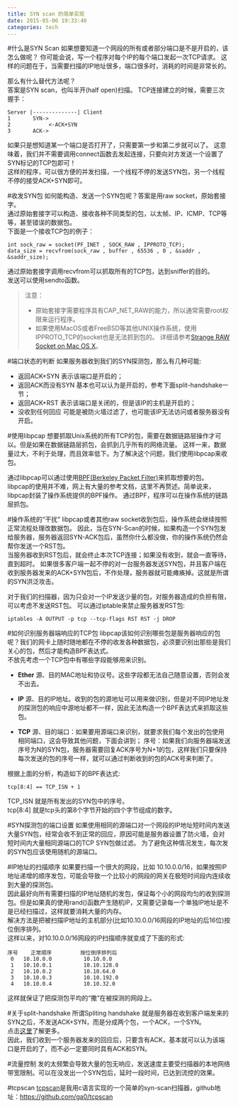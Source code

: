 ```yaml
---
title: SYN scan 的简单实现
date: 2015-05-06 19:33:40
categories: tech
---
```


#什么是SYN Scan
如果想要知道一个网段的所有或者部分端口是不是开启的，该怎么做呢？
你可能会说，写一个程序对每个IP的每个端口发起一次TCP请求。
这样的问题在于，当需要扫描的IP地址很多，端口很多时，消耗的时间是非常长的。  
  
那么有什么替代方法呢？  
答案是SYN scan，也叫半开(half open)扫描。
TCP连接建立的时候，需要三次握手：  

    Server |--------------| Client  
    1       SYN->  
    2            <-ACK+SYN
    3       ACK->

如果只是想知道某一个端口是否打开了，只需要第一步和第二步就可以了。
这意味着，我们并不需要调用connect函数去发起连接，只要向对方发送一个设置了SYN标记的TCP包即可！  
这样的程序，可以很方便的并发扫描，一个线程不停的发送SYN包，另一个线程不停的接受ACK+SYN即可。

#收发SYN包
如何能构造、发送一个SYN包呢？答案是用raw socket，原始套接字。  
通过原始套接字可以构造、接收各种不同类型的包，以太帧、IP、ICMP、TCP等等，甚至错误的数据包。  
下面是一个接收TCP包的例子：

    int sock_raw = socket(PF_INET , SOCK_RAW , IPPROTO_TCP);
    data_size = recvfrom(sock_raw , buffer , 65536 , 0 , &saddr , &saddr_size);

通过原始套接字调用recvfrom可以抓取所有的TCP包，达到sniffer的目的。  
发送可以使用sendto函数。

>注意：  
>*    原始套接字需要程序具有CAP\_NET\_RAW的能力，所以通常需要root权限来运行程序。  
>*    如果使用MacOS或者FreeBSD等其他UNIX操作系统，使用IPPROTO_TCP的socket也是无法抓到包的。
>     详细请参考[Strange RAW Socket on Mac OS X](http://stackoverflow.com/questions/6878603/strange-raw-socket-on-mac-os-x)。

#端口状态的判断
如果服务器收到我们的SYN探测包，那么有几种可能:

* 返回ACK+SYN 表示该端口是开启的；
* 返回ACK而没有SYN 基本也可以认为是开启的，参考下面split-handshake一节；
* 返回ACK+RST 表示该端口是关闭的，但是该IP的主机是开启的；
* 没收到任何回应 可能是被防火墙过滤了，也可能该IP无法访问或者服务器没有开启。


#使用libpcap
想要抓取Unix系统的所有TCP的包，需要在数据链路层操作才可以。但是如果在数据链路层抓包，会抓到几乎所有的网络流量。
这样一来，数据量过大，不利于处理，而且效率低下。为了解决这个问题，我们使用libpcap来收包。  

通过libpcap可以通过使用[BPF(Berkeley Packet Filter)](http://en.wikipedia.org/wiki/Berkeley_Packet_Filter)来抓取想要的包。
libpcap的使用并不难，网上有大量的参考文档，这里不再赘述。简单说来，libpcap封装了操作系统提供的BPF操作。
通过BPF，程序可以在操作系统的链路层抓包。

#操作系统的“干扰”
libpcap或者其他raw socket收到包后，操作系统会继续按照正常流程处理改数据包。
因此，当在SYN-Scan的时候，如果构造一个SYN包发给服务器，服务器返回SYN-ACK包后，虽然你什么都没做，你的操作系统仍然会帮你发送一个RST包。  
当服务器收到RST包后，就会终止本次TCP连接；如果没有收到，就会一直等待，直到超时。
如果很多客户端一起不停的对一台服务器发送SYN包，并且客户端在收到服务器发来的ACK+SYN包后，不作处理，服务器就可能瘫痪掉。这就是所谓的SYN洪泛攻击。  

对于我们的扫描器，因为只会对一个IP发送少量的包，对服务器造成的负担有限，可以考虑不发送RST包。
可以通过iptable来禁止服务器发RST包:  
  
    iptables -A OUTPUT -p tcp --tcp-flags RST RST -j DROP
    
#如何识别服务器端响应的TCP包
libpcap该如何识别哪些包是服务器响应的包呢？我们的网卡上随时随地都在不停的收发各种数据包，必须要识别出那些是我们关心的包，然后才能构造BPF表达式。  
不放先考虑一个TCP包中有哪些字段能够用来识别。

* **Ether** 源、目的MAC地址和协议号。这些字段都无法自己随意设置，否则会发不出去。  

* **IP** 源、目的IP地址。收到的包的源地址可以用来做识别，但是对不同IP地址发的探测包的响应中源地址都不一样，因此无法构造一个BPF表达式来抓取这些包。

* **TCP** 源、目的端口：如果要用源端口来识别，就要求我们每个发出的包使用相同端口，这会导致其他问题，下面会讲到；
序号：如果我们向服务器端发送序号为N的SYN包，服务器需要回复ACK序号为N+1的包，这样我们只要保持每次发送的包的序号一样，就可以通过判断收到的包的ACK号来判断了。

根据上面的分析，构造如下的BPF表达式:
    
    tcp[8:4] == TCP_ISN + 1
    
TCP_ISN 就是所有发出的SYN包中的序号。  
tcp[8:4] 就是tcp头的第8个字节开始的四个字节组成的数字。

#SYN探测包的端口设置
如果使用相同的源端口对一个网段的IP地址短时间内发送大量SYN包，经常会收不到正常的回应，原因可能是服务器设置了防火墙，会对短时间内大量相同源端口的TCP SYN包做过滤。
为了避免这种情况发生，每次发的SYN包应该使用随机的源端口。

#IP地址的扫描顺序
如果要扫描一个很大的网段，比如 10.10.0.0/16，如果按照IP地址递增的顺序发包，可能会导致一个比较小的网段的网关在极短时间段内连续收到大量的探测包。  
因此最好向所有需要扫描的IP地址随机的发包，保证每个小的网段均匀的收到探测包。但是如果真的使用rand()函数产生随机IP，又需要记录每一个单独IP地址是不是已经扫描过，这样就要消耗大量的内存。  
解决方法是把被扫描IP地址的主机部分(比如10.10.0.0/16网段的IP地址的后16位)按位倒序排列。  
这样以来，对10.10.0.0/16网段的IP扫描顺序就变成了下面的形式:  

    序号    正常顺序         按位倒序排列后
     0   10.10.0.0          10.10.0.0
     1   10.10.0.1          10.10.128.0
     2   10.10.0.2          10.10.64.0
     3   10.10.0.3          10.10.192.0
     4   10.10.0.4          10.10.32.0
     
这样就保证了把探测包平均的“撒”在被探测的网段上。
        
#关于split-handshake
所谓Spliting handshake 就是服务器在收到客户端发来的SYN之后，不发送ACK+SYN，而是分成两个包，一个ACK，一个SYN。  
点击[这里](http://nmap.org/misc/split-handshake.pdf)了解更多。  
因此，我们收到一个服务器发来的回应后，只要含有ACK，基本就可以认为该端口是开启的了，而不必一定要同时具有ACK和SYN。

#流量控制
发的太频繁会导致大量的包无响应，发送速度主要受扫描器的本地网络带宽限制。可以在没发出一个SYN包后，延时一段时间，已达到流控的效果。

#tcpscan
[tcpscan](https://github.com/ga0/tcpscan)是我用c语言实现的一个简单的syn-scan扫描器，github地址：https://github.com/ga0/tcpscan

